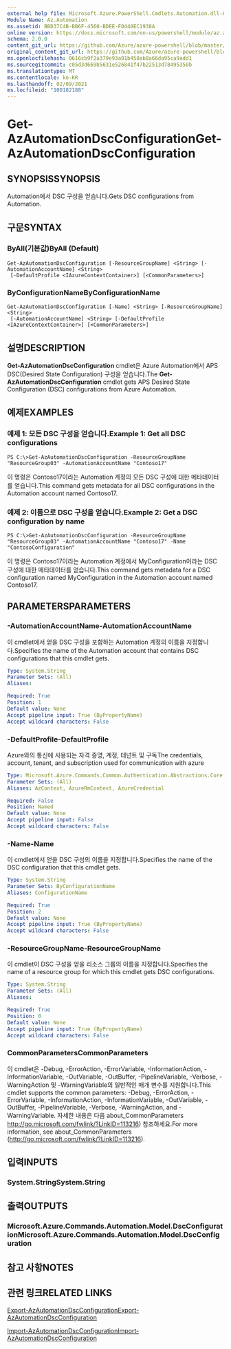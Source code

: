 ```yaml
---
external help file: Microsoft.Azure.PowerShell.Cmdlets.Automation.dll-Help.xml
Module Name: Az.Automation
ms.assetid: BBD37C4B-BB6F-4560-BDEE-F0440EC1938A
online version: https://docs.microsoft.com/en-us/powershell/module/az.automation/get-azautomationdscconfiguration
schema: 2.0.0
content_git_url: https://github.com/Azure/azure-powershell/blob/master/src/Automation/Automation/help/Get-AzAutomationDscConfiguration.md
original_content_git_url: https://github.com/Azure/azure-powershell/blob/master/src/Automation/Automation/help/Get-AzAutomationDscConfiguration.md
ms.openlocfilehash: 0616cb9f2a379e93a01b450ab8a66da95ca9add1
ms.sourcegitcommit: c05d3d669b5631e526841f47b22513d78495350b
ms.translationtype: MT
ms.contentlocale: ko-KR
ms.lasthandoff: 02/09/2021
ms.locfileid: "100182188"
---
```

# <span data-ttu-id="a39f5-101">Get-AzAutomationDscConfiguration</span><span class="sxs-lookup"><span data-stu-id="a39f5-101">Get-AzAutomationDscConfiguration</span></span>

## <span data-ttu-id="a39f5-102">SYNOPSIS</span><span class="sxs-lookup"><span data-stu-id="a39f5-102">SYNOPSIS</span></span>
<span data-ttu-id="a39f5-103">Automation에서 DSC 구성을 얻습니다.</span><span class="sxs-lookup"><span data-stu-id="a39f5-103">Gets DSC configurations from Automation.</span></span>

## <span data-ttu-id="a39f5-104">구문</span><span class="sxs-lookup"><span data-stu-id="a39f5-104">SYNTAX</span></span>

### <span data-ttu-id="a39f5-105">ByAll(기본값)</span><span class="sxs-lookup"><span data-stu-id="a39f5-105">ByAll (Default)</span></span>
```
Get-AzAutomationDscConfiguration [-ResourceGroupName] <String> [-AutomationAccountName] <String>
 [-DefaultProfile <IAzureContextContainer>] [<CommonParameters>]
```

### <span data-ttu-id="a39f5-106">ByConfigurationName</span><span class="sxs-lookup"><span data-stu-id="a39f5-106">ByConfigurationName</span></span>
```
Get-AzAutomationDscConfiguration [-Name] <String> [-ResourceGroupName] <String>
 [-AutomationAccountName] <String> [-DefaultProfile <IAzureContextContainer>] [<CommonParameters>]
```

## <span data-ttu-id="a39f5-107">설명</span><span class="sxs-lookup"><span data-stu-id="a39f5-107">DESCRIPTION</span></span>
<span data-ttu-id="a39f5-108">**Get-AzAutomationDscConfiguration** cmdlet은 Azure Automation에서 APS DSC(Desired State Configuration) 구성을 얻습니다.</span><span class="sxs-lookup"><span data-stu-id="a39f5-108">The **Get-AzAutomationDscConfiguration** cmdlet gets APS Desired State Configuration (DSC) configurations from Azure Automation.</span></span>

## <span data-ttu-id="a39f5-109">예제</span><span class="sxs-lookup"><span data-stu-id="a39f5-109">EXAMPLES</span></span>

### <span data-ttu-id="a39f5-110">예제 1: 모든 DSC 구성을 얻습니다.</span><span class="sxs-lookup"><span data-stu-id="a39f5-110">Example 1: Get all DSC configurations</span></span>
```
PS C:\>Get-AzAutomationDscConfiguration -ResourceGroupName "ResourceGroup03" -AutomationAccountName "Contoso17"
```

<span data-ttu-id="a39f5-111">이 명령은 Contoso17이라는 Automation 계정의 모든 DSC 구성에 대한 메타데이터를 얻습니다.</span><span class="sxs-lookup"><span data-stu-id="a39f5-111">This command gets metadata for all DSC configurations in the Automation account named Contoso17.</span></span>

### <span data-ttu-id="a39f5-112">예제 2: 이름으로 DSC 구성을 얻습니다.</span><span class="sxs-lookup"><span data-stu-id="a39f5-112">Example 2: Get a DSC configuration by name</span></span>
```
PS C:\>Get-AzAutomationDscConfiguration -ResourceGroupName "ResourceGroup03" -AutomationAccountName "Contoso17" -Name "ContosoConfiguration"
```

<span data-ttu-id="a39f5-113">이 명령은 Contoso17이라는 Automation 계정에서 MyConfiguration이라는 DSC 구성에 대한 메타데이터를 얻습니다.</span><span class="sxs-lookup"><span data-stu-id="a39f5-113">This command gets metadata for a DSC configuration named MyConfiguration in the Automation account named Contoso17.</span></span>

## <span data-ttu-id="a39f5-114">PARAMETERS</span><span class="sxs-lookup"><span data-stu-id="a39f5-114">PARAMETERS</span></span>

### <span data-ttu-id="a39f5-115">-AutomationAccountName</span><span class="sxs-lookup"><span data-stu-id="a39f5-115">-AutomationAccountName</span></span>
<span data-ttu-id="a39f5-116">이 cmdlet에서 얻을 DSC 구성을 포함하는 Automation 계정의 이름을 지정합니다.</span><span class="sxs-lookup"><span data-stu-id="a39f5-116">Specifies the name of the Automation account that contains DSC configurations that this cmdlet gets.</span></span>

```yaml
Type: System.String
Parameter Sets: (All)
Aliases:

Required: True
Position: 1
Default value: None
Accept pipeline input: True (ByPropertyName)
Accept wildcard characters: False
```

### <span data-ttu-id="a39f5-117">-DefaultProfile</span><span class="sxs-lookup"><span data-stu-id="a39f5-117">-DefaultProfile</span></span>
<span data-ttu-id="a39f5-118">Azure와의 통신에 사용되는 자격 증명, 계정, 테넌트 및 구독</span><span class="sxs-lookup"><span data-stu-id="a39f5-118">The credentials, account, tenant, and subscription used for communication with azure</span></span>

```yaml
Type: Microsoft.Azure.Commands.Common.Authentication.Abstractions.Core.IAzureContextContainer
Parameter Sets: (All)
Aliases: AzContext, AzureRmContext, AzureCredential

Required: False
Position: Named
Default value: None
Accept pipeline input: False
Accept wildcard characters: False
```

### <span data-ttu-id="a39f5-119">-Name</span><span class="sxs-lookup"><span data-stu-id="a39f5-119">-Name</span></span>
<span data-ttu-id="a39f5-120">이 cmdlet에서 얻을 DSC 구성의 이름을 지정합니다.</span><span class="sxs-lookup"><span data-stu-id="a39f5-120">Specifies the name of the DSC configuration that this cmdlet gets.</span></span>

```yaml
Type: System.String
Parameter Sets: ByConfigurationName
Aliases: ConfigurationName

Required: True
Position: 2
Default value: None
Accept pipeline input: True (ByPropertyName)
Accept wildcard characters: False
```

### <span data-ttu-id="a39f5-121">-ResourceGroupName</span><span class="sxs-lookup"><span data-stu-id="a39f5-121">-ResourceGroupName</span></span>
<span data-ttu-id="a39f5-122">이 cmdlet이 DSC 구성을 얻을 리소스 그룹의 이름을 지정합니다.</span><span class="sxs-lookup"><span data-stu-id="a39f5-122">Specifies the name of a resource group for which this cmdlet gets DSC configurations.</span></span>

```yaml
Type: System.String
Parameter Sets: (All)
Aliases:

Required: True
Position: 0
Default value: None
Accept pipeline input: True (ByPropertyName)
Accept wildcard characters: False
```

### <span data-ttu-id="a39f5-123">CommonParameters</span><span class="sxs-lookup"><span data-stu-id="a39f5-123">CommonParameters</span></span>
<span data-ttu-id="a39f5-124">이 cmdlet은 -Debug, -ErrorAction, -ErrorVariable, -InformationAction, -InformationVariable, -OutVariable, -OutBuffer, -PipelineVariable, -Verbose, -WarningAction 및 -WarningVariable의 일반적인 매개 변수를 지원합니다.</span><span class="sxs-lookup"><span data-stu-id="a39f5-124">This cmdlet supports the common parameters: -Debug, -ErrorAction, -ErrorVariable, -InformationAction, -InformationVariable, -OutVariable, -OutBuffer, -PipelineVariable, -Verbose, -WarningAction, and -WarningVariable.</span></span> <span data-ttu-id="a39f5-125">자세한 내용은 다음 about_CommonParameters http://go.microsoft.com/fwlink/?LinkID=113216) 참조하세요.</span><span class="sxs-lookup"><span data-stu-id="a39f5-125">For more information, see about_CommonParameters (http://go.microsoft.com/fwlink/?LinkID=113216).</span></span>

## <span data-ttu-id="a39f5-126">입력</span><span class="sxs-lookup"><span data-stu-id="a39f5-126">INPUTS</span></span>

### <span data-ttu-id="a39f5-127">System.String</span><span class="sxs-lookup"><span data-stu-id="a39f5-127">System.String</span></span>

## <span data-ttu-id="a39f5-128">출력</span><span class="sxs-lookup"><span data-stu-id="a39f5-128">OUTPUTS</span></span>

### <span data-ttu-id="a39f5-129">Microsoft.Azure.Commands.Automation.Model.DscConfiguration</span><span class="sxs-lookup"><span data-stu-id="a39f5-129">Microsoft.Azure.Commands.Automation.Model.DscConfiguration</span></span>

## <span data-ttu-id="a39f5-130">참고 사항</span><span class="sxs-lookup"><span data-stu-id="a39f5-130">NOTES</span></span>

## <span data-ttu-id="a39f5-131">관련 링크</span><span class="sxs-lookup"><span data-stu-id="a39f5-131">RELATED LINKS</span></span>

[<span data-ttu-id="a39f5-132">Export-AzAutomationDscConfiguration</span><span class="sxs-lookup"><span data-stu-id="a39f5-132">Export-AzAutomationDscConfiguration</span></span>](./Export-AzAutomationDscConfiguration.md)

[<span data-ttu-id="a39f5-133">Import-AzAutomationDscConfiguration</span><span class="sxs-lookup"><span data-stu-id="a39f5-133">Import-AzAutomationDscConfiguration</span></span>](./Import-AzAutomationDscConfiguration.md)


